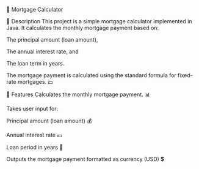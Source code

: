 🏡 Mortgage Calculator



📜 Description
This project is a simple mortgage calculator implemented in Java. It calculates the monthly mortgage payment based on:

The principal amount (loan amount),

The annual interest rate, and

The loan term in years.

The mortgage payment is calculated using the standard formula for fixed-rate mortgages. 💵

🚀 Features
Calculates the monthly mortgage payment. 📊

Takes user input for:

Principal amount (loan amount) 💰

Annual interest rate 💵

Loan period in years 📅

Outputs the mortgage payment formatted as currency (USD) 💲

